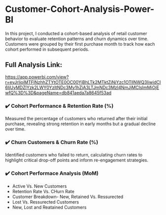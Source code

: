 # Customer-Cohort-Analysis-Power-BI
In this project, I conducted a cohort-based analysis of retail customer behavior to evaluate retention patterns and churn dynamics over time. Customers were grouped by their first purchase month to track how each cohort performed in subsequent periods.
## Full Analysis Link:
https://app.powerbi.com/view?r=eyJrIjoiMTFlNzhhZTYtOTE0OC00YjBhLTk2MTktZjNjYzc1OTllNWQ3IiwidCI6IjUyMDZlYzk2LWY0YzItNDc3My1hZjA3LTJmNDc3MzI4NmJjMCIsImMiOjEwfQ%3D%3D&pageName=db841aeda7a8645f53ad

### ✔️ Cohort Performance & Retention Rate (%)
Measured the percentage of customers who returned after their initial purchase, revealing strong retention in early months but a gradual decline over time.
### ✔️ Churn Customers & Churn Rate (%)
Identified customers who failed to return, calculating churn rates to highlight critical drop-off points and inform re-engagement strategies.
### ✔️ Cohort Performace Analysis (MoM)
- Active Vs. New Customers
- Retention Rate Vs. CHurn Rate
- Customer Breakdown- New, Retained Vs. Ressurected
- Lost Vs. Ressurected Customers
- New, Lost and Reatained Customers

